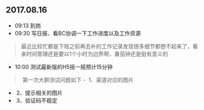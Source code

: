 ## 2017.08.16
* 09:13 到岗
* 09:30 写日报、看BC协调一下工作进度以及工作资源
>最近比较忙都是下班之前再去补的工作记录发现很多细节都想不起来了，看来时间管理还是要以1个小时为边界啊，番茄钟还是挺有意义的
* 10:00 测试最新版的H5摇一摇预计15分钟
>  第一次大群测试问题如下
-  1、渠道对应的图片
-  2、提示相关的图片
-  3、验证码不稳定
